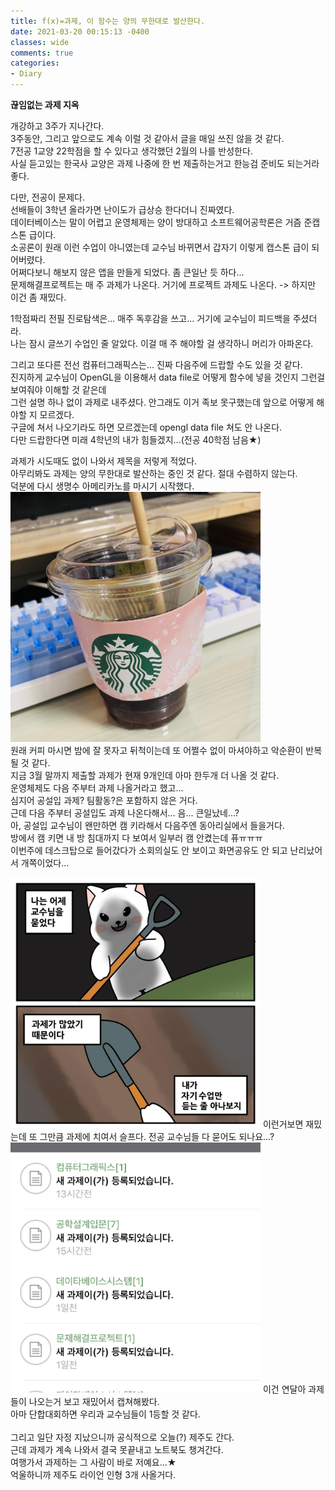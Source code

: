 ```yaml
---
title: f(x)=과제, 이 함수는 양의 무한대로 발산한다. 
date: 2021-03-20 00:15:13 -0400
classes: wide
comments: true
categories:
- Diary
---
```

**끊임없는 과제 지옥**    

개강하고 3주가 지나간다.    
3주동안, 그리고 앞으로도 계속 이럴 것 같아서 글을 매일 쓰진 않을 것 같다.     
7전공 1교양 22학점을 할 수 있다고 생각했던 2월의 나를 반성한다.    
사실 듣고있는 한국사 교양은 과제 나중에 한 번 제출하는거고 한능검 준비도 되는거라 좋다.    

다만, 전공이 문제다.    
선배들이 3학년 올라가면 난이도가 급상승 한다더니 진짜였다.    
데이터베이스는 말이 어렵고 운영체제는 양이 방대하고 소프트웨어공학론은 거즘 준캡스톤 급이다.    
소공론이 원래 이런 수업이 아니였는데 교수님 바뀌면서 갑자기 이렇게 캡스톤 급이 되어버렸다.     
어쩌다보니 해보지 않은 앱을 만들게 되었다. 좀 큰일난 듯 하다...     
문제해결프로젝트는 매 주 과제가 나온다. 거기에 프로젝트 과제도 나온다. -> 하지만 이건 좀 재밌다.     

1학점짜리 전필 진로탐색은... 매주 독후감을 쓰고... 거기에 교수님이 피드백을 주셨더라.    
나는 잠시 글쓰기 수업인 줄 알았다. 이걸 매 주 해야할 걸 생각하니 머리가 아파온다.     

그리고 또다른 전선 컴퓨터그래픽스는... 진짜 다음주에 드랍할 수도 있을 것 같다.     
진지하게 교수님이 OpenGL을 이용해서 data file로 어떻게 함수에 넣을 것인지 그런걸 보여줘야 이해할 것 같은데      
그런 설명 하나 없이 과제로 내주셨다. 안그래도 이거 족보 못구했는데 앞으로 어떻게 해야할 지 모르겠다.     
구글에 쳐서 나오기라도 하면 모르겠는데 opengl data file 쳐도 안 나온다.     
다만 드랍한다면 미래 4학년의 내가 힘들겠지...(전공 40학점 남음★)     

과제가 시도때도 없이 나와서 제목을 저렇게 적었다.     
아무리봐도 과제는 양의 무한대로 발산하는 중인 것 같다. 절대 수렴하지 않는다.    
덕분에 다시 생명수 아메리카노를 마시기 시작했다.     
<img src = "/assets/images/photo/post27/post27_photo1.jpg" width="400px">     
원래 커피 마시면 밤에 잘 못자고 뒤척이는데 또 어쩔수 없이 마셔야하고 악순환이 반복될 것 같다.     
지금 3월 말까지 제출할 과제가 현재 9개인데 아마 한두개 더 나올 것 같다.     
운영체제도 다음 주부터 과제 나올거라고 했고...     
심지어 공설입 과제? 팀활동?은 포함하지 않은 거다.     
근데 다음 주부터 공설입도 과제 나온다해서... 음... 큰일났네...?      
아, 공설입 교수님이 왠만하면 캠 키라해서 다음주엔 동아리실에서 들을거다.    
방에서 캠 키면 내 방 침대까지 다 보여서 일부러 캠 안켰는데 퓨ㅠㅠㅠ      
이번주에 데스크탑으로 들어갔다가 소회의실도 안 보이고 화면공유도 안 되고 난리났어서 개쪽이었다...     

<img src = "/assets/images/photo/post27/post27_photo2.jpg" width="400px">     
이런거보면 재밌는데 또 그만큼 과제에 치여서 슬프다.     
전공 교수님들 다 묻어도 되나요...?     

<img src = "/assets/images/photo/post27/post27_photo3.jpg" width="400px">     
이건 연달아 과제들이 나오는거 보고 재밌어서 캡쳐해봤다.<br>
아마 단합대회하면 우리과 교수님들이 1등할 것 같다.     
<br><br>
그리고 일단 자정 지났으니까 공식적으로 오늘(?) 제주도 간다.<br>
근데 과제가 계속 나와서 결국 못끝내고 노트북도 챙겨간다.<br>
여행가서 과제하는 그 사람이 바로 저예요...★<br>
억울하니까 제주도 라이언 인형 3개 사올거다.    
